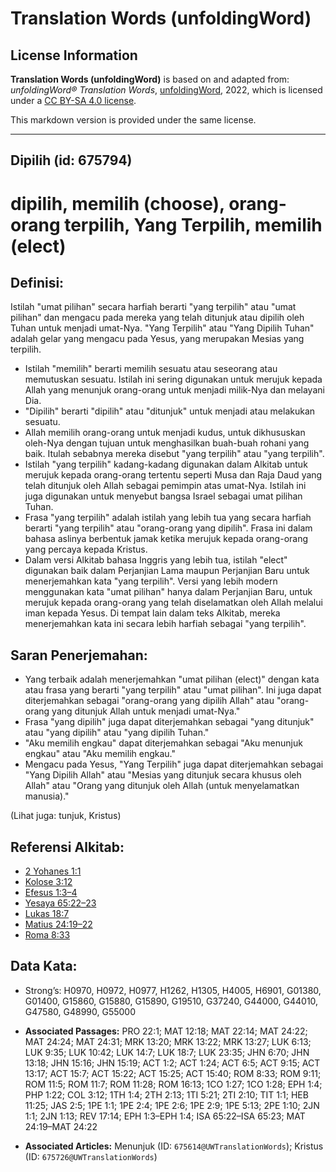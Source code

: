 # Translation Words (unfoldingWord)

## License Information

**Translation Words (unfoldingWord)** is based on and adapted from: _unfoldingWord® Translation Words_, [unfoldingWord](https://unfoldingword.org/utw), 2022, which is licensed under a [CC BY-SA 4.0 license](https://creativecommons.org/licenses/by-sa/4.0/legalcode.en).

This markdown version is provided under the same license.



--------------------------------

## Dipilih (id: 675794)

dipilih, memilih (choose), orang\-orang terpilih, Yang Terpilih, memilih (elect)
================================================================================

Definisi:
---------

Istilah "umat pilihan" secara harfiah berarti "yang terpilih" atau "umat pilihan" dan mengacu pada mereka yang telah ditunjuk atau dipilih oleh Tuhan untuk menjadi umat\-Nya. "Yang Terpilih" atau "Yang Dipilih Tuhan" adalah gelar yang mengacu pada Yesus, yang merupakan Mesias yang terpilih.

* Istilah "memilih" berarti memilih sesuatu atau seseorang atau memutuskan sesuatu. Istilah ini sering digunakan untuk merujuk kepada Allah yang menunjuk orang\-orang untuk menjadi milik\-Nya dan melayani Dia.
* "Dipilih" berarti "dipilih" atau "ditunjuk" untuk menjadi atau melakukan sesuatu.
* Allah memilih orang\-orang untuk menjadi kudus, untuk dikhususkan oleh\-Nya dengan tujuan untuk menghasilkan buah\-buah rohani yang baik. Itulah sebabnya mereka disebut "yang terpilih" atau "yang terpilih".
* Istilah "yang terpilih" kadang\-kadang digunakan dalam Alkitab untuk merujuk kepada orang\-orang tertentu seperti Musa dan Raja Daud yang telah ditunjuk oleh Allah sebagai pemimpin atas umat\-Nya. Istilah ini juga digunakan untuk menyebut bangsa Israel sebagai umat pilihan Tuhan.
* Frasa "yang terpilih" adalah istilah yang lebih tua yang secara harfiah berarti "yang terpilih" atau "orang\-orang yang dipilih". Frasa ini dalam bahasa aslinya berbentuk jamak ketika merujuk kepada orang\-orang yang percaya kepada Kristus.
* Dalam versi Alkitab bahasa Inggris yang lebih tua, istilah "elect" digunakan baik dalam Perjanjian Lama maupun Perjanjian Baru untuk menerjemahkan kata "yang terpilih". Versi yang lebih modern menggunakan kata "umat pilihan" hanya dalam Perjanjian Baru, untuk merujuk kepada orang\-orang yang telah diselamatkan oleh Allah melalui iman kepada Yesus. Di tempat lain dalam teks Alkitab, mereka menerjemahkan kata ini secara lebih harfiah sebagai "yang terpilih".

Saran Penerjemahan:
-------------------

* Yang terbaik adalah menerjemahkan "umat pilihan (elect)" dengan kata atau frasa yang berarti "yang terpilih" atau "umat pilihan". Ini juga dapat diterjemahkan sebagai "orang\-orang yang dipilih Allah" atau "orang\-orang yang ditunjuk Allah untuk menjadi umat\-Nya."
* Frasa "yang dipilih" juga dapat diterjemahkan sebagai "yang ditunjuk" atau "yang dipilih" atau "yang dipilih Tuhan."
* "Aku memilih engkau" dapat diterjemahkan sebagai "Aku menunjuk engkau" atau "Aku memilih engkau."
* Mengacu pada Yesus, "Yang Terpilih" juga dapat diterjemahkan sebagai "Yang Dipilih Allah" atau "Mesias yang ditunjuk secara khusus oleh Allah" atau "Orang yang ditunjuk oleh Allah (untuk menyelamatkan manusia)."

(Lihat juga: tunjuk, Kristus)

Referensi Alkitab:
------------------

* [2 Yohanes 1:1](https://ref.ly/2John0:0)
* [Kolose 3:12](https://ref.ly/Col3:12)
* [Efesus 1:3–4](https://ref.ly/Eph1:3-Eph1:4)
* [Yesaya 65:22–23](https://ref.ly/Isa65:22-Isa65:23)
* [Lukas 18:7](https://ref.ly/Luke18:7)
* [Matius 24:19–22](https://ref.ly/Matt24:19-Matt24:22)
* [Roma 8:33](https://ref.ly/Rom8:33)

Data Kata:
----------

* Strong’s: H0970, H0972, H0977, H1262, H1305, H4005, H6901, G01380, G01400, G15860, G15880, G15890, G19510, G37240, G44000, G44010, G47580, G48990, G55000

* **Associated Passages:** PRO 22:1; MAT 12:18; MAT 22:14; MAT 24:22; MAT 24:24; MAT 24:31; MRK 13:20; MRK 13:22; MRK 13:27; LUK 6:13; LUK 9:35; LUK 10:42; LUK 14:7; LUK 18:7; LUK 23:35; JHN 6:70; JHN 13:18; JHN 15:16; JHN 15:19; ACT 1:2; ACT 1:24; ACT 6:5; ACT 9:15; ACT 13:17; ACT 15:7; ACT 15:22; ACT 15:25; ACT 15:40; ROM 8:33; ROM 9:11; ROM 11:5; ROM 11:7; ROM 11:28; ROM 16:13; 1CO 1:27; 1CO 1:28; EPH 1:4; PHP 1:22; COL 3:12; 1TH 1:4; 2TH 2:13; 1TI 5:21; 2TI 2:10; TIT 1:1; HEB 11:25; JAS 2:5; 1PE 1:1; 1PE 2:4; 1PE 2:6; 1PE 2:9; 1PE 5:13; 2PE 1:10; 2JN 1:1; 2JN 1:13; REV 17:14; EPH 1:3–EPH 1:4; ISA 65:22–ISA 65:23; MAT 24:19–MAT 24:22
* **Associated Articles:** Menunjuk (ID: `675614@UWTranslationWords`); Kristus (ID: `675726@UWTranslationWords`)

